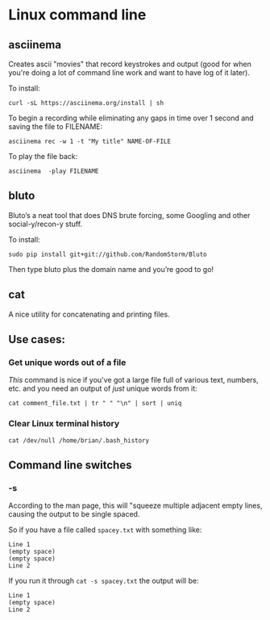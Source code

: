 Linux command line
==================

asciinema
--------
Creates ascii "movies" that record keystrokes and output (good for when you're doing a lot of command line work and want to have log of it later).
 
To install:
 
    curl -sL https://asciinema.org/install | sh
 
To begin a recording while eliminating any gaps in time over 1 second and saving the file to FILENAME:
 
    asciinema rec -w 1 -t "My title" NAME-OF-FILE
 
To play the file back:
 
    asciinema  -play FILENAME


bluto
--------
Bluto’s a neat tool that does DNS brute forcing, some Googling and other social-y/recon-y stuff.
 
To install:
 
    sudo pip install git+git://github.com/RandomStorm/Bluto
 
Then type bluto plus the domain name and you’re good to go!

cat
--------
A nice utility for concatenating and printing files.

## Use cases:

### Get unique words out of a file

*This* command is nice if you've got a large file full of various text, numbers, etc. and you need an output of *just* unique words from it:

    cat comment_file.txt | tr " " "\n" | sort | uniq


### Clear Linux terminal history

    cat /dev/null /home/brian/.bash_history

## Command line switches
### -s
According to the man page, this will "squeeze multiple adjacent empty lines, causing the output to be single spaced.

So if you have a file called `spacey.txt` with something like:

    Line 1
    (empty space)
    (empty space)
    Line 2
    
If you run it through `cat -s spacey.txt` the output will be:

    Line 1
    (empty space)
    Line 2
